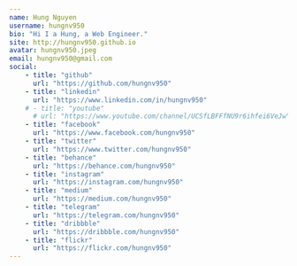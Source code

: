 ```yaml
---
name: Hung Nguyen
username: hungnv950
bio: "Hi I a Hung, a Web Engineer."
site: http://hungnv950.github.io
avatar: hungnv950.jpeg
email: hungnv950@gmail.com
social:
    - title: "github"
      url: "https://github.com/hungnv950"
    - title: "linkedin"
      url: "https://www.linkedin.com/in/hungnv950"
    # - title: "youtube"
      # url: "https://www.youtube.com/channel/UCSfLBFFfNU9r6ihfei6VeJw"
    - title: "facebook"
      url: "https://www.facebook.com/hungnv950"
    - title: "twitter"
      url: "https://www.twitter.com/hungnv950"
    - title: "behance"
      url: "https://behance.com/hungnv950"
    - title: "instagram"
      url: "https://instagram.com/hungnv950"
    - title: "medium"
      url: "https://medium.com/hungnv950"
    - title: "telegram"
      url: "https://telegram.com/hungnv950"
    - title: "dribbble"
      url: "https://dribbble.com/hungnv950"
    - title: "flickr"
      url: "https://flickr.com/hungnv950"
---
```

